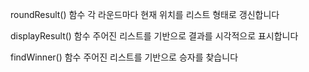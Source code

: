 roundResult() 함수
    각 라운드마다 현재 위치를 리스트 형태로 갱신합니다

displayResult() 함수
    주어진 리스트를 기반으로 결과를 시각적으로 표시합니다

findWinner() 함수
    주어진 리스트를 기반으로 승자를 찾습니다
